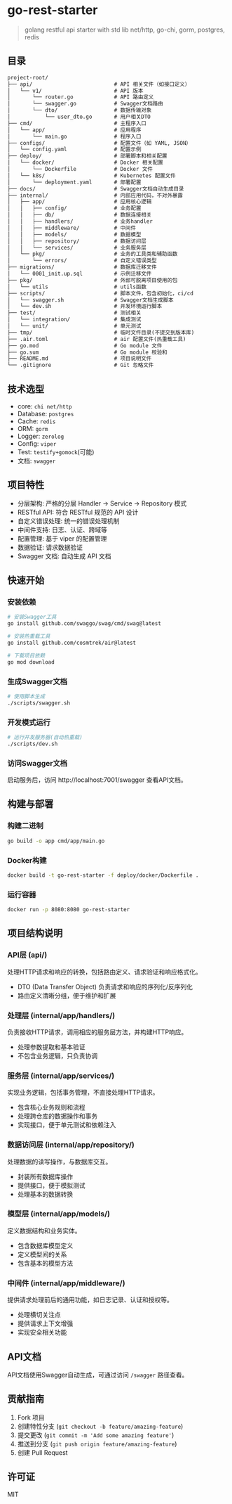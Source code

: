 # go-rest-starter

> golang restful api starter with std lib net/http, go-chi, gorm, postgres, redis

## 目录

```md
project-root/
├── api/                          # API 相关文件（如接口定义）
│   └── v1/                       # API 版本
│       └── router.go             # API 路由定义
│       └── swagger.go            # Swagger文档路由
│       └── dto/                  # 数据传输对象
│           └── user_dto.go       # 用户相关DTO
├── cmd/                          # 主程序入口
│   └── app/                      # 应用程序
│       └── main.go               # 程序入口
├── configs/                      # 配置文件（如 YAML, JSON）
│   └── config.yaml               # 配置示例
├── deploy/                       # 部署脚本和相关配置
│   └── docker/                   # Docker 相关配置
│       └── Dockerfile            # Docker 文件
│   └── k8s/                      # Kubernetes 配置文件
│       └── deployment.yaml       # 部署配置
├── docs/                         # Swagger文档自动生成目录
├── internal/                     # 内部应用代码，不对外暴露
│   ├── app/                      # 应用核心逻辑
│   │   ├── config/               # 业务配置
│   │   ├── db/                   # 数据连接相关
│   │   ├── handlers/             # 业务handler
│   │   ├── middleware/           # 中间件
│   │   ├── models/               # 数据模型
│   │   ├── repository/           # 数据访问层
│   │   └── services/             # 业务服务层
│   └── pkg/                      # 业务的工具类和辅助函数
│       └── errors/               # 自定义错误类型
├── migrations/                   # 数据库迁移文件
│   └── 0001_init.up.sql          # 示例迁移文件
├── pkg/                          # 外部可脱离项目使用的包
│   └── utils                     # utils函数
├── scripts/                      # 脚本文件，包含初始化，ci/cd
│   └── swagger.sh                # Swagger文档生成脚本
│   └── dev.sh                    # 开发环境运行脚本
├── test/                         # 测试相关
│   └── integration/              # 集成测试
│   └── unit/                     # 单元测试
├── tmp/                          # 临时文件目录(不提交到版本库)
├── .air.toml                     # air 配置文件(热重载工具)
├── go.mod                        # Go module 文件
├── go.sum                        # Go module 校验和
├── README.md                     # 项目说明文件
└── .gitignore                    # Git 忽略文件

```

## 技术选型

- core: `chi net/http`
- Database: `postgres`
- Cache: `redis`
- ORM: `gorm`
- Logger: `zerolog`
- Config: `viper`
- Test: `testify+gomock`(可能)
- 文档: `swagger`

## 项目特性

- 分层架构: 严格的分层 Handler -> Service -> Repository 模式
- RESTful API: 符合 RESTful 规范的 API 设计
- 自定义错误处理: 统一的错误处理机制
- 中间件支持: 日志、认证、跨域等
- 配置管理: 基于 viper 的配置管理
- 数据验证: 请求数据验证
- Swagger 文档: 自动生成 API 文档

## 快速开始

### 安装依赖

```bash
# 安装Swagger工具
go install github.com/swaggo/swag/cmd/swag@latest

# 安装热重载工具
go install github.com/cosmtrek/air@latest

# 下载项目依赖
go mod download
```

### 生成Swagger文档

```bash
# 使用脚本生成
./scripts/swagger.sh
```

### 开发模式运行

```bash
# 运行开发服务器(自动热重载)
./scripts/dev.sh
```

### 访问Swagger文档

启动服务后，访问 http://localhost:7001/swagger 查看API文档。

## 构建与部署

### 构建二进制

```bash
go build -o app cmd/app/main.go
```

### Docker构建

```bash
docker build -t go-rest-starter -f deploy/docker/Dockerfile .
```

### 运行容器

```bash
docker run -p 8080:8080 go-rest-starter
```

## 项目结构说明

### API层 (api/)

处理HTTP请求和响应的转换，包括路由定义、请求验证和响应格式化。

- DTO (Data Transfer Object) 负责请求和响应的序列化/反序列化
- 路由定义清晰分组，便于维护和扩展

### 处理层 (internal/app/handlers/)

负责接收HTTP请求，调用相应的服务层方法，并构建HTTP响应。

- 处理参数提取和基本验证
- 不包含业务逻辑，只负责协调

### 服务层 (internal/app/services/)

实现业务逻辑，包括事务管理，不直接处理HTTP请求。

- 包含核心业务规则和流程
- 处理跨仓库的数据操作和事务
- 实现接口，便于单元测试和依赖注入

### 数据访问层 (internal/app/repository/)

处理数据的读写操作，与数据库交互。

- 封装所有数据库操作
- 提供接口，便于模拟测试
- 处理基本的数据转换

### 模型层 (internal/app/models/)

定义数据结构和业务实体。

- 包含数据库模型定义
- 定义模型间的关系
- 包含基本的模型方法

### 中间件 (internal/app/middleware/)

提供请求处理前后的通用功能，如日志记录、认证和授权等。

- 处理横切关注点
- 提供请求上下文增强
- 实现安全相关功能

## API文档

API文档使用Swagger自动生成，可通过访问 `/swagger` 路径查看。

## 贡献指南

1. Fork 项目
2. 创建特性分支 (`git checkout -b feature/amazing-feature`)
3. 提交更改 (`git commit -m 'Add some amazing feature'`)
4. 推送到分支 (`git push origin feature/amazing-feature`)
5. 创建 Pull Request

## 许可证

MIT
